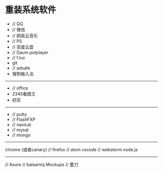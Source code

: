 # 重装系统软件

- // QQ
- // 微信
- // 网易云音乐
- // PS
- // 百度云盘
- // Daum potplayer
- // f.lux
- git
- // adsafe
- 搜狗输入法

--------------------------------------------------------------------------------

- // office
- 2345看图王
- 好压

--------------------------------------------------------------------------------

- // putty
- // FlashFXP
- // navicat
- // mysql
- // mongo

--------------------------------------------------------------------------------

chrome (或者canary)
// firefox
// atom
vscode
// webstorm
node.js

--------------------------------------------------------------------------------

// Axure
// balsamiq Mockups
// 墨刀
